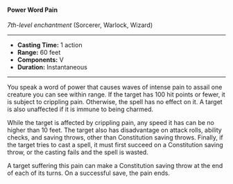 #### Power Word Pain
*7th-level enchantment* (Sorcerer, Warlock, Wizard)
___
- **Casting Time:** 1 action
- **Range:** 60 feet
- **Components:** V
- **Duration:** Instantaneous
---
You speak a word of power that causes waves of intense pain to assail one creature you can see within range. If the target has 100 hit points or fewer, it is subject to crippling pain. Otherwise, the spell has no effect on it. A target is also unaffected if it is immune to being charmed.

While the target is affected by crippling pain, any speed it has can be no higher than 10 feet. The target also has disadvantage on attack rolls, ability checks, and saving throws, other than Constitution saving throws. Finally, if the target tries to cast a spell, it must first succeed on a Constitution saving throw, or the casting fails and the spell is wasted.

A target suffering this pain can make a Constitution saving throw at the end of each of its turns. On a successful save, the pain ends.